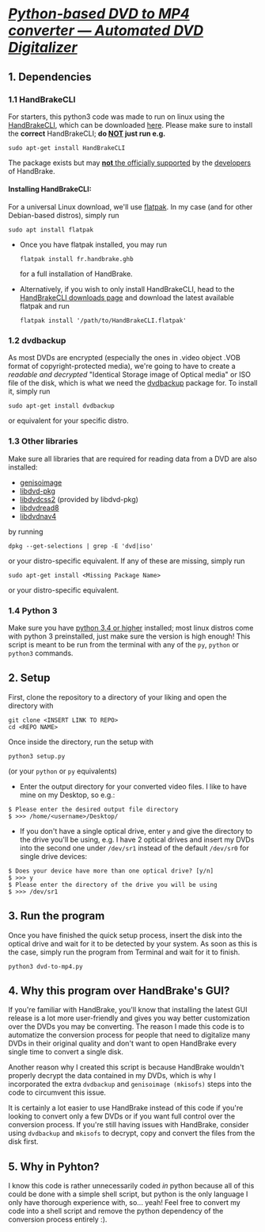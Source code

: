 # *<u>Python-based DVD to MP4 converter — Automated DVD Digitalizer</u>*

## 1. Dependencies
### 1.1 HandBrakeCLI
For starters, this python3 code was made to run on linux using the [HandBrakeCLI](https://handbrake.fr/docs/en/latest/cli/cli-options.html), which can be downloaded [here](https://handbrake.fr/downloads2.php). Please make sure to install the **correct** HandBrakeCLI; **do <u>NOT</u> just run e.g.**

```
sudo apt-get install HandBrakeCLI
```

The package exists but may [**not** the officially supported](https://handbrake.fr/downloads.php) by the [developers](https://github.com/HandBrake) of HandBrake.

#### Installing HandBrakeCLI:
For a universal Linux download, we'll use [flatpak](https://flatpak.org/). In my case (and for other Debian-based distros), simply run

```
sudo apt install flatpak
```

- Once you have flatpak installed, you may run

    `flatpak install fr.handbrake.ghb`

    for a full installation of HandBrake. 

- Alternatively, if you wish to only install HandBrakeCLI, head to the [HandBrakeCLI downloads page](https://handbrake.fr/downloads2.php) and download the latest available flatpak and run

    `flatpak install '/path/to/HandBrakeCLI.flatpak'`

### 1.2 dvdbackup
As most DVDs are encrypted (especially the ones in .video object .VOB format of copyright-protected media), we're going to have to create a *readable and decrypted* "Identical Storage image of Optical media" or ISO file of the disk, which is what we need the [dvdbackup](https://dvdbackup.sourceforge.net/) package for. To install it, simply run

```
sudo apt-get install dvdbackup
```

or equivalent for your specific distro.

### 1.3 Other libraries
Make sure all libraries that are required for reading data from a DVD are also installed:
- [genisoimage](https://packages.debian.org/sid/genisoimage)
- [libdvd-pkg](https://packages.debian.org/buster/libdvd-pkg)
- [libdvdcss2](https://packages.debian.org/buster/libdvdcss2) (provided by libdvd-pkg)
- [libdvdread8](https://packages.debian.org/unstable/libs/libdvdread8)
- [libdvdnav4](https://packages.debian.org/es/sid/libdvdnav4)

by running 
```
dpkg --get-selections | grep -E 'dvd|iso'
```

or your distro-specific equivalent. If any of these are missing, simply run
```
sudo apt-get install <Missing Package Name>
```
or your distro-specific equivalent.

### 1.4 Python 3
Make sure you have [python 3.4 or higher](https://www.python.org/downloads/) installed; most linux distros come with python 3 preinstalled, just make sure the version is high enough! This script is meant to be run from the terminal with any of the `py`, `python` or `python3` commands.

## 2. Setup
First, clone the repository to a directory of your liking and open the directory with

```
git clone <INSERT LINK TO REPO>
cd <REPO NAME>
```

Once inside the directory, run the setup with

```
python3 setup.py
```
(or your `python` or `py` equivalents)

- Enter the output directory for your converted video files. I like to have mine on my Desktop, so e.g.:
```
$ Please enter the desired output file directory
$ >>> /home/<username>/Desktop/
```

- If you don't have a single optical drive, enter `y` and give the directory to the drive you'll be using, e.g. I have 2 optical drives and insert my DVDs into the second one under `/dev/sr1` instead of the default `/dev/sr0` for single drive devices:
```
$ Does your device have more than one optical drive? [y/n]
$ >>> y
$ Please enter the directory of the drive you will be using
$ >>> /dev/sr1
```

## 3. Run the program
Once you have finished the quick setup process, insert the disk into the optical drive and wait for it to be detected by your system. As soon as this is the case, simply run the program from Terminal and wait for it to finish.
```
python3 dvd-to-mp4.py
```

## 4. Why this program over HandBrake's GUI?
If you're familiar with HandBrake, you'll know that installing the latest GUI release is a lot more user-friendly and gives you way better customization over the DVDs you may be converting. The reason I made this code is to automatize the conversion process for people that need to digitalize many DVDs in their original quality and don't want to open HandBrake every single time to convert a single disk.

Another reason why I created this script is because HandBrake wouldn't properly decrypt the data contained in my DVDs, which is why I incorporated the extra `dvdbackup` and `genisoimage (mkisofs)` steps into the code to circumvent this issue.

It is certainly a lot easier to use HandBrake instead of this code if you're looking to convert only a few DVDs or if you want full control over the conversion process. If you're still having issues with HandBrake, consider using `dvdbackup` and `mkisofs` to decrypt, copy and convert the files from the disk first.

## 5. Why in Pyhton?
I know this code is rather unnecessarily coded *in* python because all of this could be done with a simple shell script, but python is the only language I only have thorough experience with, so... yeah! Feel free to convert my code into a shell script and remove the python dependency of the conversion process entirely :). 
